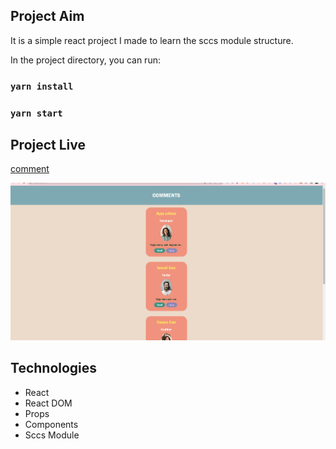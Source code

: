
## Project Aim
It is a simple react project I made to learn the sccs module structure.

In the project directory, you can run:

### `yarn install`

### `yarn start`

##  Project Live
[comment]()

![comment-gif](./public/comments.gif)

## Technologies

* React
* React DOM
* Props
* Components
* Sccs Module



